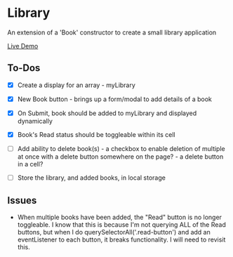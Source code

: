 # Library
An extension of a 'Book' constructor to create a small library application

[Live Demo](https://christhinkful.github.io/Library/)
 
## To-Dos

- [x] Create a display for an array - myLibrary
- [x] New Book button - brings up a form/modal to add details of a book
- [x] On Submit, book should be added to myLibrary and displayed dynamically
- [X] Book's Read status should be toggleable within its cell
- [ ] Add ability to delete book(s)
        - a checkbox to enable deletion of multiple at once with a delete button somewhere on the page?
        - a delete button in a cell?
- [ ] Store the library, and added books, in local storage


## Issues

- When multiple books have been added, the "Read" button is no longer toggleable. I know that this is because I'm not querying ALL of the Read buttons, but when I do querySelectorAll('.read-button') and add an eventListener to each button, it breaks functionality. I will need to revisit this. 
